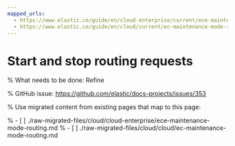 ```yaml
---
mapped_urls:
  - https://www.elastic.co/guide/en/cloud-enterprise/current/ece-maintenance-mode-routing.html
  - https://www.elastic.co/guide/en/cloud/current/ec-maintenance-mode-routing.html
---
```


# Start and stop routing requests

% What needs to be done: Refine

% GitHub issue: https://github.com/elastic/docs-projects/issues/353

% Use migrated content from existing pages that map to this page:

% - [ ] ./raw-migrated-files/cloud/cloud-enterprise/ece-maintenance-mode-routing.md
% - [ ] ./raw-migrated-files/cloud/cloud/ec-maintenance-mode-routing.md
